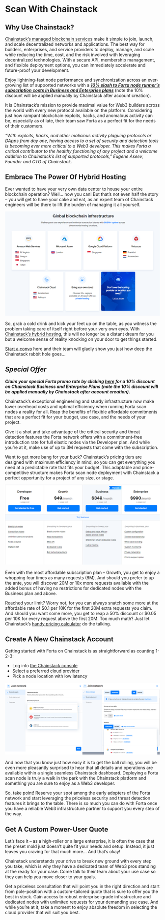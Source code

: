 # Scan With Chainstack

## Why Use Chainstack?

[Chainstack’s managed blockchain services](https://chainstack.com) make it simple to join, launch, and scale decentralized networks and applications. The best way for builders, enterprises, and service providers to deploy, manage, and scale while reducing the time, cost, and the risk involved with leveraging decentralized technologies. With a secure API, membership management, and flexible deployment options, you can immediately accelerate and future-proof your development.

Enjoy lightning-fast node performance and synchronization across an ever-growing list of supported networks with a ***[10% slash to Forta node runner’s subscription costs in Business and Enterprise plans](http://pages.chainstack.com/referrals/forta)*** (note the 10% discount will be applied manually by Chainstack after account creation).

It is Chainstack’s mission to provide maximal value for Web3 builders across the world with every new protocol available on the platform. Considering just how rampant blockchain exploits, hacks, and anomalous activity can be, especially as of late, their team saw Forta as a perfect fit for the needs of their customers.

*“With exploits, hacks, and other malicious activity plaguing protocols or DApps from day one, having access to a set of security and detection tools is becoming ever more critical to a Web3 developer. This makes Forta a critical contributor to the healthy functioning of any project and a welcome addition to Chainstack’s list of supported protocols,” Eugene Aseev, Founder and CTO of Chainstack.*

## Embrace The Power Of Hybrid Hosting

Ever wanted to have your very own data center to house your entire blockchain operation? Well… now you can! But that’s not even half the story – you will get to have your cake and eat, as an expert team of Chainstack engineers will be there to lift the burden of managing it all yourself.

![Chainstack Hybrid Hosting](chainstack-hybrid-hosting.png)

So, grab a cold drink and kick your feet up on the table, as you witness the problem taking care of itself right before your very own eyes. With [Chainstack’s hybrid hosting](https://chainstack.com/hosting/), this will no longer be a distant dream for you but a welcome sense of reality knocking on your door to get things started.

[Start a convo](https://chainstack.com/contact/) here and their team will gladly show you just how deep the Chainstack rabbit hole goes…

## *Special Offer*

***Claim your special Forta promo rate by clicking [here](http://pages.chainstack.com/referrals/forta) for a 10% discount on Chainstack Business and Enterprise Plans (note the 10% discount will be applied manually by Chainstack after account creation).***


Chainstack’s exceptional engineering and sturdy infrastructure now make lower overhead costs and optimal efficiency when running Forta scan nodes a reality for all. Reap the benefits of flexible affordable commitments that are a perfect fit for your budget, use case, and the needs of your project.

Give it a shot and take advantage of the critical security and threat detection features the Forta network offers with a commitment-free introduction rate for full elastic nodes via the Developer plan. And while you’re at it, make use of up to 3M requests that come with the subscription.

Want to get more bang for your buck? Chainstack’s pricing tiers are designed with maximum efficiency in mind, so you can get everything you need at a predictable rate that fits your budget. This adaptable and price-competitive structure makes Forta scan node deployment with Chainstack a perfect opportunity for a project of any size, or stage.

![Chainstack Pricing Model](chainstack-pricing.png)

Even with the most affordable subscription plan – Growth, you get to enjoy a whopping four times as many requests (8M). And should you prefer to up the ante, you will discover 20M or 10x more requests available with the added bonus of having no restrictions for dedicated nodes with the Business plan and above.

Reached your limit? Worry not, for you can always snatch some more at the affordable rate of $0.1 per 10K for the first 20M extra requests you claim. And should you want some more, you get to reap a 50% discount or $0.05 per 10K for every request above the first 20M. Too much math? Just let Chainstack’s [handy pricing calculator](https://chainstack.com/pricing/) do the talking.

## Create A New Chainstack Account

Getting started with Forta on Chainstack is as straightforward as counting 1-2-3:

- Log into [the Chainstack console](https://console.chainstack.com/)
- Select a preferred cloud provider
- Pick a node location with low latency

![Chainstack Console Screen](chainstack-console.png)

And now that you know just how easy it is to get the ball rolling, you will be even more pleasantly surprised to hear that all details and operations are available within a single seamless Chainstack dashboard. Deploying a Forta scan node is truly a walk in the park with the Chainstack platform and something you are sure to enjoy as a Web3 developer.

So, take point! Reserve your spot among the early adopters of the Forta network and start leveraging the priceless security and threat detection features it brings to the table. There is so much you can do with Forta once you have a reliable Web3 infrastructure partner to support you every step of the way.

## Get A Custom Power-User Quote

Let’s face it – as a high-roller or a large enterprise, it is often the case that the preset mold just doesn’t quite fit your needs and setup. Instead, it just leaves you craving for that much more… And that’s okay!

Chainstack understands your drive to break new ground with every step you take, which is why they have a dedicated team of Web3 pros standing at the ready for your case. Come talk to their team about your use case so they can help you move closer to your goals.

Get a priceless consultation that will point you in the right direction and start from pole-position with a custom-tailored quote that is sure to offer you the best in stock. Gain access to robust enterprise-grade infrastructure and dedicated nodes with unlimited requests for your demanding use case. And while you’re at it, take a moment to enjoy absolute freedom in selecting the cloud provider that will suit you best.
